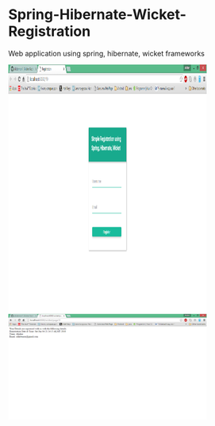 # Spring-Hibernate-Wicket-Registration
Web application using spring, hibernate, wicket frameworks
<p>
<img src="images/registrer.png" width="400" height="500"/>
<img src="images/registrer_info.png" width="400"/>
</p>


